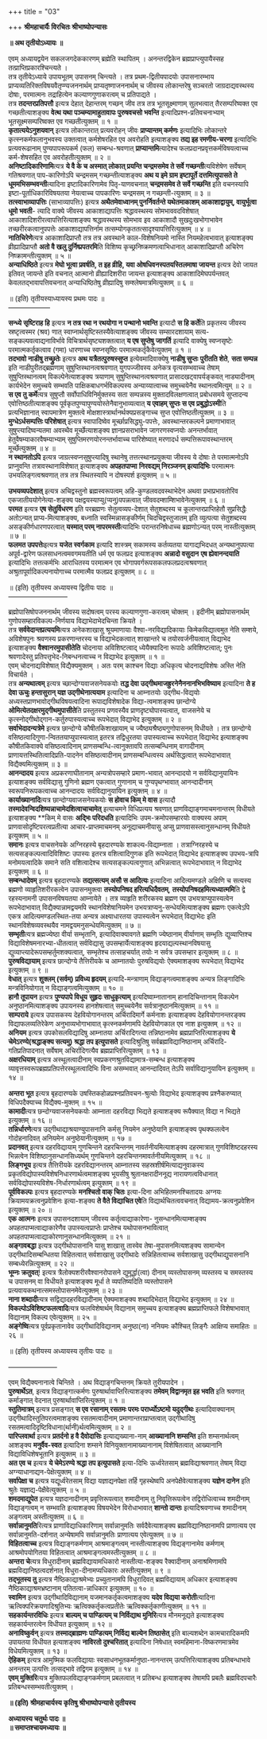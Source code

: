 +++
title = "03"

+++
**श्रीमहाचार्यैः विरचितः श्रीभाष्योपन्यासः**

**॥ अथ तृतीयोऽध्यायः ॥**

एवम् अध्यायद्वयेन सकलजगदेककारणम् ब्रह्मेति स्थापितम् । अनन्तरद्विकेन ब्रह्मप्राप्त्युपायैस्सह तत्प्राप्तिप्रकारश्चिन्त्यते ।  
तत्र तृतीयेऽध्याये उपायभूतम् उपासनम् चिन्त्यते । तत्र प्रथम-द्वितीयपादयोः उपासनारम्भाय प्राप्यव्यतिरिक्तविषयवैतृप्ण्यजननार्थम् प्राप्यतृष्णाजननार्थम् च जीवस्य लोकान्तरेषु सञ्चरतो जाग्रदाद्यवस्थस्य दोषाः, परमात्मनः तद्राहित्येन कल्याणगुणाकरत्वम् च प्रतिपाद्यते ।  
तत्र **तदन्तरप्रतिपत्तौ** इत्यत्र देहात् देहान्तरम् गच्छन् जीव तत्र तत्र भूतसूक्ष्माणाम् सुलभत्वात् तैरसम्परिष्वक्त एव गच्छतीत्याशङ्क्य **वेत्थ यथा पञ्चम्यामाहुतावापः पुरुषवचसो भवन्ति** इत्यादिप्रश्न-प्रतिवचनाभ्याम् भूतसूक्ष्मसम्परिष्वक्त एव गच्छतीत्युक्तम् ॥ १ ॥  
**कृतात्ययेऽनुशयवान्** इत्यत्र लोकान्तरात् प्रत्यवरोहन् जीवः **प्राप्यान्तम् कर्मणः** इत्यादिभिः लोकान्तरे कृत्स्नकर्मफलानुभवस्य उक्तत्वात् कर्मशेषरहित एव अवरोहति इत्याशङ्क्य **तद्य इह रमणीय-चरणा** इत्यादिभिः प्रत्यवरूढानाम् पुण्यपापरूपकर्म (फल) सम्बन्ध-श्रवणात् **प्राप्यान्तमि**त्यादेश्च फलप्रदानप्रवृत्तकर्मविषयत्वाच्च कर्म-शेषसहित एव अवरोहतीत्युक्तम् ॥ २ ॥  
**अनिष्टादिकारिणामि**त्यत्र **ये वै के च अस्मात् लोकात् प्रयन्ति चन्द्रमसमेव ते सर्वे गच्छन्ती**त्यविशेषेण सर्वेषाम् गतिश्रवणात् पाप-कारिणोऽपि चन्द्रमसम् गच्छन्तीत्याशङ्क्य **अथ य इमे ग्राम इष्टापूर्ते दत्तमित्युपासते ते धूममभिसम्भवन्ती**त्यादिना इष्टादिकारिणामेव पितृ-याणवचनात् **चन्द्रमसमेव ते सर्वे गच्छन्ति** इति वचनस्यापि इष्टा-पूर्ताधिकारिविषयतया नेयत्वाच्च पापकारिणः चन्द्रमसम् न गच्छन्ती-त्युक्तम् ॥ ३ ॥  
**तत्स्वाभाव्यापत्तिः** (साभाव्यापत्तिः) इत्यत्र **अथैतमेवाध्वानम् पुनर्निवर्तन्ते यथेतमाकाशम् आकाशाद्वायुम्, वायुर्भूत्वा धूमो भवती**- त्यादि वाक्ये जीवस्य आकाशाद्यापत्तिः श्रद्धावस्थस्य सोमभाववदविशेषात् आकाशादिशरीरत्वापत्तिरित्याशङ्क्य श्रद्धावस्थस्य सोमभाव इव आकाशादौ सुखदुःखभोगाभावेन तच्छरीरकत्वानुपपत्तेः आकाशाद्यापत्तिर्नाम तत्सम्योगकृततत्सादृश्यापत्तिरित्युक्तम् ॥ ४ ॥  
**नातिचिरेणे**त्यत्र आकाशादिप्राप्तौ तत्र तत्र अवस्थाने काल-विशेषनियमो नास्ति नियमहेत्वभावात् इत्याशङ्क्य व्रीह्यादिप्राप्तौ **अतो वै खलु दुर्निष्प्रपतरमि**ति विशिष्य कृच्छ्रनिष्क्रमणत्वाभिधानात् आकाशादिप्राप्तौ अचिरेण निष्क्रामन्तीत्युक्तम् ॥ ५ ॥  
**अन्याधिष्ठिते** इत्यत्र **मेघो भूत्वा प्रवर्षति, त इह व्रीहि, यवा ओषधिवनस्पतयस्तिलमाषा जायन्त** इत्यत्र देवो जायत इतिवत् जायन्ते इति वचनात् आत्मानो व्रीह्यादिशरीरा जायन्त इत्याशङ्क्य आकाशादिमेघपर्यन्तवत् केवलतद्भावापत्तिवचनात् अन्याधिष्ठितेषु व्रीह्यादिषु सम्श्लेषमात्रमित्युक्तम् ॥ ६ ॥

॥ (इति) तृतीयस्याध्यायस्य प्रथमः पादः ॥  
——————

**सन्ध्ये सृष्टिराह हि** इत्यत्र **न तत्र रथा न रथयोगा न पन्थानो भवन्ति** इत्यादौ **स हि कर्ते**ति प्रकृतस्य जीवस्य स्रष्टृत्वस्मर (श्रव) णात् स्वाप्नार्थसृष्टिस्तस्यैवेत्याशङ्क्य जीवस्य सम्सारदशायाम् सत्य-सङ्कल्पवत्वाद्यनाविर्भावे विचित्रार्थसृष्ट्यशक्तत्वात् **य एष सुप्तेषु जागर्ति** इत्यादि वाक्येषु स्वप्नसृष्टेः परमात्मकर्तृकत्वाव (गमा) धारणाच्च स्वप्नसृष्ठिः परमात्मकर्तृकैवेत्युक्तम् ॥ १ ॥  
**तदभावो नाडीषु तच्छ्रुतेः** इत्यत्र **अथ यत्रैतत्पुरुषस्सुप्त** इत्येवमादिवाक्येषु **नाडीषु सुप्तः** **पुरीतति शेते**, **सता सम्पन्न** इति नाडीपुरीतद्ब्रह्मणाम् सुषुप्तिस्थानत्वश्रवणात् युगपज्जीवस्य अनेकत्र वृत्यसम्भवाच्च तेषाम् सुषुप्तिस्थानत्वम् विकल्पेनेत्याशङ्क्य त्रयाणाम् सुषुप्तिस्थानत्वश्रवणात् प्रासादखट्वापर्यङ्कवत् नाड्यादीनाम् कार्यभेदेन समुच्चये सम्भवति पाक्षिकबाधगर्भविकल्पस्य अन्याय्यात्वाच्च समुच्चयेनैव स्थानत्वमित्युम् ॥ २ ॥  
**स एव तु कर्मे**त्यत्र सुषुप्तौ सर्वोपाधिविनिर्मुक्तस्य सता सम्पन्नस्य मुक्तादविलक्षणत्वात् प्रबोधसमये सुप्तादन्य एवोत्तिष्ठतीत्याशङ्क्य पूर्वकृतपुण्यापुण्ययोस्तेनैवानुभाव्यत्वात् **य एवाहम् सुप्तः स एव प्रबुद्धोऽस्मी**ति प्रत्यभिज्ञानात् स्वापमात्रेण मुक्तत्वे मोक्षशास्त्रार्थानर्थक्यप्रसङ्गाच्च सुप्त एवोत्तिष्ठतीत्युक्तम् ॥ ३ ॥  
**मुग्धेऽर्धसम्पत्तिः परिशेषात्** इत्यत्र स्वापादिष्वेव मूर्च्छाप्रसिद्ध्यु-पपत्तेः, अवस्थान्तरकल्पने प्रमाणाभावात् सुषुप्त्यादिष्वन्यतमा अवस्थैव मूर्च्छेत्याशङ्क्य ज्ञानप्रसराभावेन जागरणस्वप्नयोः अनन्तर्भावात् हेतुवैषम्याकारवैषम्याभ्याम् सुषुप्तिमरणयोरनन्तर्भावाच्च पारिशेष्यात् मरणादर्ध सम्पत्तिरूपावस्थान्तरम् मूर्च्छेत्युक्तम् ॥ ४ ॥  
**न स्थानतोऽपि** इत्यत्र जाग्रत्स्वप्नसुषुप्त्यादिषु स्थानेषु तत्तत्स्थानप्रयुक्त्या जीवस्य ये दोषाः ते परमात्मनोऽपि प्राप्नुवन्ति तत्रावस्थानाविशेषात् इत्याशङ्क्य **अपहतपाप्मा** **निरवद्यम् निरञ्जनम् इत्यादिभिः** परमात्मनः उभयलिङ्गत्वश्रवणात् तत्र तत्र स्थितस्यापि न दोषस्पर्श इत्युक्तम् ॥ ५ ॥

**उभयव्यपदेशात्** इत्यत्र अचिद्वस्तुनो ब्रह्मस्वरूपत्वम् अहि-कुण्डलवदवस्थाभेदेन अथवा प्रभाप्रभावतोरिव एकजातीययोगेनेत्या-शङ्क्य पक्षद्वयस्याप्यु(प्यनु)पपन्नत्वात् जीववदम्शाम्शिभावेनेत्युक्तम् ॥ ६ ॥  
**परमत** इत्यत्र **एष सेतुर्विधरण** इति परब्रह्मणः सेतुत्वव्यप-देशात् सेतुशब्दस्य च कूलान्तरप्राप्तिहेतौ सुप्रसिद्धैः अतोऽन्यत् प्राप्य-मित्याशङ्क्य, बध्नाति स्वस्मिन्नासङ्कीर्णम् चिदचिद्वस्तुजातम् इति व्युत्पत्या सेतुशब्दस्य असङ्कीर्णधारणपरत्वात् **यस्मात् परम् नापरमस्ती**त्यादिभिः परान्तरनिषेधाच्च ब्रह्मणोऽन्यत् परम् नास्तीत्युक्तम् ॥ ७ ॥  
**फलमत उपपत्तेः**इत्यत्र **यजेत स्वर्गकाम** इत्यादि शास्त्रम् सकामस्य कर्तव्यतया यागाद्यभिदधत् अन्यथानुपपत्या अपूर्व-द्वारेण फलसाधनत्वमवगमयतीति धर्म एव फलप्रद इत्याशङ्क्य **अन्नादो वसुदान** **एष ह्येवानन्दयाति** इत्यादिभिः तत्तत्कर्मभिः आराधितस्य परमात्मन एव भोगापवर्गरूपसकलफलप्रदत्वश्रवणात् अश्रुतापूर्वादिकल्पनायोगाच्च परमात्मैव फलप्रद इत्युक्तम् ॥ ८ ॥

॥ (इति) तृतीयस्य अध्यायस्य द्वितीयः पादः ॥  
————————–

ब्रह्मोपासिषोपजननार्थम् जीवस्य सदोषत्वम् परस्य कल्याणगुणा-करत्वम् चोक्तम् । इदीनीम् ब्रह्मोपासनार्थम् गुणोपसम्हारविकल्प-निर्णयाय विद्याभेदाभेदचिन्ता क्रियते ।  
तत्र **सर्ववेदान्तप्रत्ययमि**त्यत्र अनेकशाखासु श्रूयमाणायाः वैश्वा-नरविद्यादिकायाः किमेकविद्यात्वमुत नेति सम्शये, अविशेषपुनः श्रवणस्य प्रकरणान्तरस्य च विद्याभेदकत्वात् शाखान्तरे च तयोरवर्जनीयत्वात् विद्याभेद इत्याशङ्क्य **वैश्वानरमुपासीतेति** चोदनाया अविशिष्टत्वाद् ध्येयैक्यादिना रूपादेः अविशिष्टत्वात्; पुनः श्रवणादेस्तु प्रतिपत्तृभेद-निबन्धनत्वाच्च न विद्याभेद इत्युक्तम् ॥ १ ॥  
एवम् चोदनाद्यविशेषात् विद्यैक्यमुक्तम् । अतः परम् काश्चन विद्याः अधिकृत्य चोदनाद्यविशेषः अस्ति नेति विचार्यते ।  
तत्र **अन्यथात्वम्** इत्यत्र च्छान्दोग्यवाजसनेयकयोः **तद्ध देवा उद्गीथमाजह्रुरनेनैननानभिभविष्याम** इत्यादिना **ते ह देवा ऊचुः हन्तासुरान् यज्ञ उद्गीथेनात्ययाम** इत्यादिना च आम्नातयोः उद्गीथ-विद्ययोः अध्यस्तप्राणभावोद्गीथविषयत्वादिना रूपाद्यविशेषादेक विद्या-त्वमाशङ्क्य छान्दोग्ये **ओमित्येतदक्षरमुद्गीथमुपासीते**ति प्रस्तुतस्य प्रणवस्यैव प्राणदृष्ट्योपास्यत्वात्, वाजसनेये च कृत्स्नोद्गीथोद्गान-कर्तुरुपास्यत्वाच्च रूपभेदात् विद्याभेद इत्युक्तम् ॥ २ ॥  
**सर्वाभेदादन्यत्रेमे** इत्यत्र छान्दोग्ये कौषीतकिशाखायाम् च ज्यैष्ठ्यश्रैष्ठ्यगुणोपासनम् विधीयते । तत्र छान्दोग्ये वसिष्ठत्वादिगुणा-न्विततयाप्युपास्यत्वात् इतरत्र तद्विधुरतया उपास्यत्वाच्च रूपभेदात् विद्याभेद इत्याशङ्क्य कौषीतकिवाक्ये वसिष्ठत्वादिनाम् प्राणसम्बन्धि-त्वानुक्तावपि तत्सम्बन्धिनाम् वागादीनाम् प्राणायत्तस्थितित्वादिप्रति-पादनेन वसिष्ठत्वादीनाम् प्राणसम्बन्धित्वस्य अर्थसिद्धत्वात् रूपभेदाभावात् विद्यैक्यमित्युक्तम् ॥ ३ ॥  
**आनन्दादय** इत्यत्र अप्रकरणाघीतानाम् अन्यत्रोपसम्हारे प्रमाण-भावात् आनन्दादयो न सर्वविद्यानुयायिनः इत्याशङ्क्य सर्वविद्यासु गुणिनो ब्रह्मण एकत्वात् गुणानाम् च गुण्यपृथग्भावात् आनन्दादीनाम् स्वरूपनिरूपकत्वाच्च आनन्दादयः सर्वविद्यानुयायिन इत्युक्तम् ॥ ४ ॥  
**कार्याख्यानादि**त्यत्र छान्दोग्यवाजसनेयकयोः **स होवाच किम् मे वास** इत्यादौ **तस्मादेवन्विदशिष्यन्नाचामेदशित्वाचाचामेत्** इत्याचमने विधिप्रत्यय श्रवणात् प्राणविद्याङ्गमाचमनान्तरम् विधीयते इत्याशङ्क्य **किम् मे वासः **अद्भिः परिदधति** इत्यादिभिः उपम-क्रमोपसम्हारयोः वाक्यस्य अपाम् प्राणवासोदृष्टिपरत्वप्रतीत्या आचार-प्राप्तमाचमनम् अनूद्याचमनीयासु अप्सु प्राणवासस्त्वानुसन्धानम् विधीयते इत्युक्तम् ॥ ५ ॥  
**समानः** इत्यत्र वाचसनेयके अग्निरहस्ये बृहदारण्यके शाकल्य-विद्याम्नाता । तत्राग्निरहस्ये च सत्यसङ्कल्पत्वादिविशिष्टः उपास्यः इतरत्र वशित्वादिगुणक इति रूपभेदात् विद्याभेद इत्याशङ्क्य उपभय-त्रापि मनोमयत्वादिके समाने सति वशित्वादेश्च सत्यसङ्कल्पत्वगुणात् अभिन्नत्वात् रूपभेदाभावात् न विद्याभेद इत्युक्तम् ॥ ६ ॥  
**सम्बन्धादेवम्** इत्यत्र बृहदारण्यके **तद्यत्सत्यम् असौ स आदित्यः** इत्यादिना आदित्यमण्डले अक्षिणि च सत्यस्य ब्रह्मणो व्याहृतिशरीरकत्वेन उपासनमुक्त्वा **तस्योपनिषद हरित्यधिदैवतम्**, **तस्योपनिषदहमित्यध्यात्ममि**ति द्वे रहस्यनामनी उपासनविषयतया आम्नायेते । तत्र व्याहृति शरीरकस्य ब्रह्मण एव उभयत्राप्युपास्यत्वेन रूपभेदाभावात् विद्यैक्यान्नामद्वयमपि स्थानविशेषानियमेन उभयत्राप्यनु-सन्धेयमित्याशङ्क्य ब्रह्मणः एकत्वेऽपि एकत्र आदित्यमण्डलस्थित-तया अन्यत्र अक्ष्याधारतया उपास्यत्वेन रूपभेदात् विद्याभेदः इति स्थानविशेषव्यवस्थयैव नामद्वयमनुसन्धेयमित्युक्तम् ॥ ७ ॥  
**सम्भृती**त्यत्र ब्रह्मज्येष्ठा वीर्या सम्भृतानि, इत्यादिवाक्यावगते ब्रह्मणि ज्येष्ठानाम् वीर्याणाम् सम्भृतिः द्युव्याप्तिश्च विद्याविशेषमनारभ्या-धीतत्वात् सर्वविद्यासु उपसम्हार्येत्याशङ्क्य हृदयाद्यल्पस्थानविषयासु द्युव्याप्त्यादेरूपसम्हर्तुमशक्यत्वात्, सम्भृतेश्च तत्साहचर्यात् तयोः न सर्वत्र उपसम्हार इत्युक्तम् ॥ ८ ॥  
**पुरुषविद्यायाम्** इत्यत्र छान्दोग्ये तैत्तिरीयके च आम्नातयोः पुरुषविद्ययोः ऐक्यमाशङ्क्य रूपभेदात् विद्याभेद इत्युक्तम् ॥ ९ ॥  
**वेधात्** इत्यत्र **शुक्लम् (सर्वम्) प्रविध्य हृदयम्** इत्यादि-मन्त्राणाम् विद्याङ्गत्वमाशङ्क्य अन्यत्र लिङ्गादिभिः मन्त्रविनियोगात् न विद्याङ्गत्वमित्युक्तम् ॥ १० ॥  
**हानौ तूपायन** इत्यत्र **पुण्यपापे विधूय** **सुहृदः साधुकृत्याम्** इत्यदिष्वाम्नातानाम् हानादिचिन्तानाम् विकल्पेन अनुष्ठानमित्याशङ्क्य उपायनस्य हानशेषत्वात् समुच्चयेनैव सर्वत्रानुष्ठानमित्युक्तम् ॥ ११ ॥  
**साम्पराये** इत्यत्र उपासकस्य देहवियोगानन्तरम् अर्चिरादिमार्गे कर्मनाशः इत्याशङ्क्य देहवियोगानन्तरङ्क्य विद्याफलव्यतिरेकेण अनुभाव्यभोगाभावात् कृत्स्नकर्मणामपि देहवियोगकाल एव नाश इत्युक्तम् ॥ १२ ॥  
**अनियम** इत्यत्र उपकोसलविद्यादिषु आम्नातया अर्चिरादिगत्या तन्निष्ठानामेव ब्रह्मप्राप्तिरित्याशङ्क्य **ये चेमेऽरण्ये(श्रद्धाङ्क्य सत्यमु) श्रद्धा तप इत्युपासते** इत्यादिश्रुतिषु सर्वब्रह्मविद्यानिष्ठानाम् अर्चिरादि-गतिप्रतिपादनात् सर्वेषाम् अचिर्रादिगत्यैव ब्रह्मप्राप्तिरित्युक्तम् ॥ १३ ॥  
**अक्षरधियाम्** इत्यत्र अस्थूलत्वादीनाम् स्वप्रकरणश्रुतविद्यामात्र-सम्बन्ध इत्याशङ्क्य व्यावृत्तस्वरूपब्रह्मप्रतिपत्तेरस्थूलत्वादिभिः विना असम्भवात् आनन्दादिवत् तेऽपि सर्वाविद्यानुयायिन इत्युक्तम् ॥ १४ ॥

**अन्तरा भूत** इत्यत्र बृहदारण्यके उषस्तिकहोळप्रश्नप्रतिवचन-श्रुत्योः विद्याभेद इत्याशङ्क्य प्रश्नैकरुप्यात् विधिपदैक्याच्च विद्यैक्य-मुक्तम् ॥ १५ ॥  
**कामादी**त्यत्र छन्दोग्यवाजसनेयकयोः आम्नाता दहरविद्या भिद्यते इत्याशङ्क्य रूपैक्यात् विद्या न भिद्यते इत्युक्तम् ॥ १६ ॥  
**तन्निर्धारणे**त्यत्र उद्गीथाद्याश्रयाण्युपासनानि कर्मसु नियमेन अनुष्ठेयानि इत्याशङ्क्य पृथक्फलत्वेन गोदोहनादिवत् अनियमेन अनुष्ठेयानीत्युक्तम् ॥ १७ ॥  
**प्रदानवत्** इत्यत्र दहरविद्यायाम् गुणचिन्तने दहरचिन्तनम् नावर्तनीयमित्याशङ्क्य दहरमात्रात् गुणविशिष्टदहरस्य भिन्नत्वेन विशिष्ठानुसन्धानसिध्यर्थम् गुणचिन्तने दहरचिन्तनमावर्तनीयमित्युक्तम् ॥ १८ ॥  
**लिङ्गभूय** इत्यत्र तैत्तिरीयके दहरविद्यानन्तरम् आम्नातस्य सहस्रशीर्षमित्याद्यनुवाकस्य प्रकृतविद्योपास्यविशेषनिधारणार्थत्वमाशङ्क्य भूयसीषु श्रुतानक्षरादीननूद्य नारायणत्वविधानात् सर्वविद्योपास्यविशेष-निर्धारणार्थत्वम् इत्युक्तम् ॥ १९ ॥  
**पूर्वविकल्पः** इत्यत्र बृहदारण्यके **मनश्चितो वाक् चितः** इत्या-दिना अभिहितमनश्चितादयः अग्नयः क्रियामयक्रत्वनुप्रवेशिनः इत्या-शङ्क्य **ते वैते विद्याचित एवे**ति विद्यार्थचितत्ववचनात् विद्यामय-क्रत्वनुप्रवेशिन इत्युक्तम् ॥ २० ॥  
**एक आत्मनः** इत्यत्र उपासनदशायाम् जीवस्य कर्तृत्वाद्याकारेणा- नुसन्धानमित्याम्शङ्क्य अपहतपाप्मत्वाद्याकारेणैव उपास्यत्वप्राप्तेः प्राप्तेश्च यथोपासनभावित्वात् अपहतपाप्मत्वाद्याकोरणानुसन्धानमित्युक्तम् ॥ २१ ॥  
**अङ्गावबद्धा** इत्यत्र उद्गीथोपासनानि यासु शाखासु तास्वेव तेषा-मुपासनमित्यशङ्क्य सामान्येन उद्गीथादिसम्बन्धितया विहितत्वात् सर्वशाखासु उद्गीथादेः सन्निहितत्वाच्च सर्वशाखासु उद्गीथाद्युपासनानि सम्बध्येरन्नित्युक्तम् ॥ २२ ॥  
**भूम्नः क्रतुवत्**! इत्यत्र त्रैलोक्यशरीरवैश्वानरोपासने द्युमूर्द्धा(त्वा) दीनाम् व्यस्तोपासनम् व्यस्तस्य च समस्तस्य च उपासनम् वा विधीयते इत्याशङ्क्य मूर्धा ते व्यपतिष्यदिति व्यस्तोपासने प्रत्यवायकथनात्समस्तोपासनमेवेत्युक्तम् ॥ २३ ॥  
**नाना शब्दादी**त्यत्र सद्विद्यादहरविद्यादीनाम् ऐक्यमाशङ्क्य शब्दादिभेदात् विद्याभेद इत्युक्तम् ॥ २४ ॥  
**विकल्पोऽविशिष्टफलत्वादि**त्यत्र फलविशेषार्थम् विद्यानाम् समुच्चय इत्याशङ्क्य ब्रह्मप्राप्तिफले विशेषाभावात् विद्यानाम् विकल्प एवेत्युक्तम् ॥ २५ ॥  
**अङ्गेष्वि**त्यत्र पूर्वप्रकृतानावेव उद्गीथादिविद्यानाम् अनुष्ठा(ना) ननियमः कौश्चित् लिङ्गैः आक्षिप्य समाहितः ॥ २६ ॥

॥ (इति) तृतीयस्य अध्यायस्य तृतीयः पादः ॥

———————

एवम् विद्यैक्यनानात्वे चिन्तिते । अथ विद्याङ्गचिन्तनम् क्रियते तुरीयपादेन ।  
**पुरुषार्थेऽत**, इत्यत्र विद्याङ्गात्कर्मणः पुरुषार्थावाप्तिरित्याशङ्क्य **तमेवम् विद्वानमृत इह भवति** इति श्रवणात् कर्माङ्गात् वेदनात् पुरुषार्थावाप्तिरित्युक्तम् ॥ १ ॥  
**स्तुतिमात्रम्** इत्यत्र प्रसङ्गात् **स एव रसानाम् रसतमः परमः परार्ध्योऽष्टमो यदुद्गीथः** इत्यादिवाक्यानाम् उद्गीथादिस्तुतिपरत्वमाशङ्क्य रसतमत्वादीनाम् प्रमाणान्तराप्राप्तत्वात् उद्गीथादिषु रसतमत्वादिदृष्टिविधाना(र्थानी)र्थत्वमित्युक्तम् ॥ २ ॥  
**पारिप्लवार्था** इत्यत्र **प्रतर्दनो ह वै दैवोदासिः** इत्याद्यख्याना-नाम् **आख्यानानि शम्सन्ति** इति शम्सनार्थत्वम् आशङ्क्य **मनुर्वैव-स्वत** इत्यादिना शम्सने विनियुक्तानामाख्यानानाम् विशेषितत्वात् आख्यानानि विद्याविधिशेषभूतानि इत्युक्तम् ॥ ३ ॥  
**अत एव च** इत्यत्र **ये चेमेऽरण्ये श्रद्धा तप इत्युपासते** इत्या-दिभिः ऊर्ध्वरेतसाम् ब्रह्मविद्याश्रवणात् तेषाम् विद्या अग्न्याधानाद्यन-पेक्षेत्युक्तम् ॥ ४ ॥  
**सर्वापेक्षा च** इत्यत्र यद्यूर्ध्वरेतसाम् विद्या यज्ञाद्यनपेक्षा तर्हि गृहस्थेष्वपि अनपेक्षैवेत्याशङ्क्य **यज्ञेन दानेन** इति श्रुतेः यज्ञाद्य-पेक्षैवेत्युक्तम् ॥ ५ ॥  
**शमदमाद्युपेत** इत्यत्र यज्ञदानादीनाम् प्रवृत्तिरूपत्वात् शमादीनाम् तु निवृत्तिरूपत्वेन तद्विरोधित्वाच्च शमदीनाम् विद्याङ्गत्वम् न सम्भवति इत्याशङ्क्य विषयभेदेन विरोधाभावात् **शान्तो दान्तः** इत्यादिश्रवणाच्च शमादीनाम् अङ्गत्वम् अस्तीत्युक्तम् ॥ ६ ॥  
**सर्वान्नानुमति**रित्यत्र प्राणाविद्याधिकारिणाम् सर्वान्नानुमतिः सर्वदैवेत्याशङ्क्य ब्रह्मविद्यानिष्ठानामपि प्राणात्यय एव सर्वान्नानुमति-दर्शनात् अन्येषामपि सर्वान्नानुमतिः प्राणात्यय एवेत्युक्तम् ॥ ७ ॥  
**विहितत्वाच्च** इत्यत्र विद्याङ्गकर्मणाम् आश्रमाङ्गत्वम् नास्तीत्याशङ्क्य विद्यङ्गानामेव कर्मणाम् आश्रमोपयोगितया विहितत्वात् आश्रमाङ्गत्वमस्तीत्युक्तम् ॥ ८ ॥  
**अन्तरा चे**त्यत्र विधुरादीनाम् ब्रह्मविद्यायामधिकारो नास्तीत्या-शङ्क्य रैक्वादीनाम् अनाश्रमिणामपि ब्रह्मविद्यानिष्ठत्वदर्शनात् विधुरा-दीनामप्यधिकारः अस्तीत्युक्तम् ॥ ९ ॥  
**तद्भूतस्य तु** इत्यत्र नैष्ठिकाद्याश्रमेभ्यः प्रच्युतानामपि विधुरादिवत् ब्रह्मविद्यायाम् अधिकार इत्याशङ्क्य नैष्ठिकाद्याश्रमभ्रष्टानाम् पतितत्वा-न्नाधिकार इत्युक्तम् ॥ १० ॥  
**स्वामिन** इत्यत्र उद्गीथादिविद्यानाम् यजमानकर्तृकत्वमाशङ्क्य **यदेव विद्यया करोती**त्यादिना ऋत्विक्परिक्रयणादिश्रुतिभ्यः ऋत्विक्कर्तृकत्वप्रतीतेः ऋत्विक्कर्तृकाणीत्युक्तम् ॥ ११ ॥  
**सहकार्यन्तरविधिः** इत्यत्र **बाल्यम् च पाण्डित्यम् च निर्विद्याथ मुनिरि**त्यत्र मौनमनूद्यते इत्याशङ्क्य सहकार्यन्तरत्वेन विधीयत इत्युक्तम् ॥ १२ ॥  
**अनाविष्कुर्वन्** इत्यत्र **तस्माद्ब्राह्मणः पाण्डित्यम् निर्विद्य बाल्येन तिष्ठासेत्** इति बाल्यशब्देन कामचारादिकमपि उपायतया विधीयत इत्याशङ्क्य **नाविरतो दुश्चरितात्** इत्यादिना निषेधात् स्वमहिमाना-विष्करणमात्रमेव विधेयमित्युक्तम् ॥ १३ ॥  
**ऐहिकम्** इत्यत्र आमुष्मिक फलविद्यायाः स्वसाधनभूतकर्मानुष्ठा-नानन्तरम् उत्पत्तिरित्याशङ्क्य प्रतिबन्धाभावे अनन्तरम् उत्पत्तिः तत्सद्भावे तद्विगम इत्युक्तम् ॥ १४ ॥  
**एवम् मुक्तिरि**त्यत्र मुक्तिफलविद्याङ्गकर्मणाम् प्रबलत्वात् न प्रतिबन्ध इत्याशङ्क्य तेषामपि प्रबलैः ब्रह्मविदपचारैः प्रतिबन्धस्सम्भवतीत्युक्तम् ।

**॥ (इति) श्रीमहाचार्यस्य कृतिषु श्रीभाष्योपन्यासे तृतीयस्य**

**अध्यायस्य चतुर्थः पादः ॥**  
**॥ समाप्तश्चायमध्यायः ॥**
